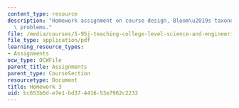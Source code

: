 ```yaml
---
content_type: resource
description: "Homework assignment on course design, Bloom\u2019s taxonomy, and redesigning\
  \ problems."
file: /media/courses/5-95j-teaching-college-level-science-and-engineering-spring-2009/bc653b6de7e1bd37441653e7962c2233_MIT5_95js09_hw03.pdf
file_type: application/pdf
learning_resource_types:
- Assignments
ocw_type: OCWFile
parent_title: Assignments
parent_type: CourseSection
resourcetype: Document
title: Homework 3
uid: bc653b6d-e7e1-bd37-4416-53e7962c2233
---
```

